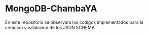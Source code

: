 # MongoDB-ChambaYA

En este repositorio se observara los codigos implementados para la creacion y validacion de los JSON SCHEMA
